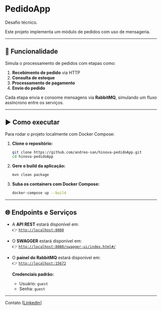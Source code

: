 # PedidoApp

Desafio técnico.

Este projeto implementa um módulo de pedidos com uso de mensageria.

---

## 🧩 Funcionalidade

Simula o processamento de pedidos com etapas como:

1. **Recebimento de pedido** via HTTP
2. **Consulta de estoque**
3. **Processamento de pagamento**
4. **Envio do pedido**

Cada etapa envia e consome mensagens via **RabbitMQ**, simulando um fluxo assíncrono entre os serviços.

---

## ▶️ Como executar

Para rodar o projeto localmente com Docker Compose:

1. **Clone o repositório:**
   ```bash
   git clone https://github.com/andreo-san/hinova-pedidoApp.git
   cd hinova-pedidoApp
   ```

2. **Gere o build da aplicação:**
   ```bash
   mvn clean package
   ```

3. **Suba os containers com Docker Compose:**
   ```bash
   docker-compose up --build
   ```

---

## 🌐 Endpoints e Serviços

- A **API REST** estará disponível em:  
  👉 [`http://localhost:8080`](http://localhost:8080)

- O **SWAGGER** estará disponível em:  
  👉 [`http://localhost:8080/swagger-ui/index.html#/`](http://localhost:8080/swagger-ui/index.html#)

- O **painel do RabbitMQ** estará disponível em:  
  👉 [`http://localhost:15672`](http://localhost:15672)

  **Credenciais padrão:**  
  - Usuário: `guest`  
  - Senha: `guest`

---

Contato
[[Linkedin](https://www.linkedin.com/in/andré-santana-206a52209)]
